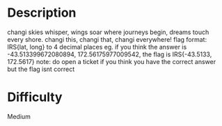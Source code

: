 # Description

changi skies whisper,
wings soar where journeys begin,
dreams touch every shore.
changi this, changi that, changi everywhere!
flag format: IRS{lat, long} to 4 decimal places
eg. if you think the answer is -43.513399672080894, 172.56175977009542,
the flag is IRS{-43.5133, 172.5617}
note: do open a ticket if you think you have the correct answer but the flag isnt correct

# Difficulty

Medium